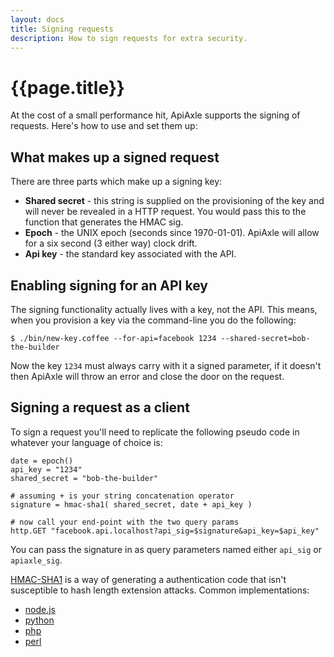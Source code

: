 ```yaml
---
layout: docs
title: Signing requests
description: How to sign requests for extra security.
---
```


# {{page.title}}

At the cost of a small performance hit, ApiAxle supports the signing
of requests. Here's how to use and set them up:

## What makes up a signed request

There are three parts which make up a signing key:

* **Shared secret** - this string is supplied on the provisioning of
  the key and will never be revealed in a HTTP request. You would pass
  this to the function that generates the HMAC sig.
* **Epoch** - the UNIX epoch (seconds since 1970-01-01). ApiAxle will
  allow for a six second (3 either way) clock drift.
* **Api key** - the standard key associated with the API.

## Enabling signing for an API key

The signing functionality actually lives with a key, not the API. This
means, when you provision a key via the command-line you do the
following:

    $ ./bin/new-key.coffee --for-api=facebook 1234 --shared-secret=bob-the-builder
    
Now the key `1234` must always carry with it a signed parameter, if it
doesn't then ApiAxle will throw an error and close the door on the
request.

## Signing a request as a client

To sign a request you'll need to replicate the following pseudo code
in whatever your language of choice is:

    date = epoch()
    api_key = "1234"
    shared_secret = "bob-the-builder"
    
    # assuming + is your string concatenation operator
    signature = hmac-sha1( shared_secret, date + api_key )
    
    # now call your end-point with the two query params
    http.GET "facebook.api.localhost?api_sig=$signature&api_key=$api_key"

You can pass the signature in as query parameters named either
`api_sig` or `apiaxle_sig`.

[HMAC-SHA1](http://en.wikipedia.org/wiki/Hash-based_message_authentication_code)
is a way of generating a authentication code that isn't susceptible to
hash length extension attacks. Common implementations:

* [node.js](http://nodejs.org/api/crypto.html#crypto_crypto_createhmac_algorithm_key)
* [python](http://docs.python.org/library/hmac.html#module-hmac)
* [php](http://php.net/manual/en/function.hash-hmac.php)
* [perl](http://search.cpan.org/~mshelor/Digest-SHA-5.72/lib/Digest/SHA.pm)
